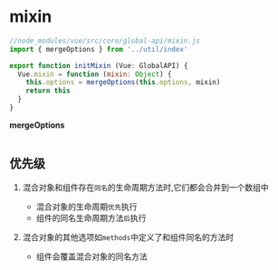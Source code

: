 # mixin

```js
//node_modules/vue/src/core/global-api/mixin.js
import { mergeOptions } from '../util/index'

export function initMixin (Vue: GlobalAPI) {
  Vue.mixin = function (mixin: Object) {
    this.options = mergeOptions(this.options, mixin)
    return this
  }
}

```

**mergeOptions**

```

```



## 优先级

1. 混合对象和组件存在`同名`的生命周期方法时,它们都会合并到一个数组中
   - 混合对象的生命周期`优先`执行
   - 组件的同名生命周期方法`后`执行

2. 混合对象的其他选项如`methods`中定义了和组件同名的方法时
   - 组件会覆盖混合对象的同名方法